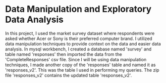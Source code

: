 # Data Manipulation and Exploratory Data Analysis
In this project, I used the market survey dataset where respondents were asked whether Acer or Sony is their preferred computer brand. I utilized data manipulation techniques to provide context on the data and easier data analysis.
In mysql workbench, I created a database named 'survey' and table named 'responses' then imported the data from the 'CompleteResponses' csv file. Since I will be using data manipulation techniques, I made another copy of the 'responses' table and named it as 'responses_v2'. This was the table I used in performing my queries.
The zip file 'responses_v2' contains the updated table 'responses_v2'.
